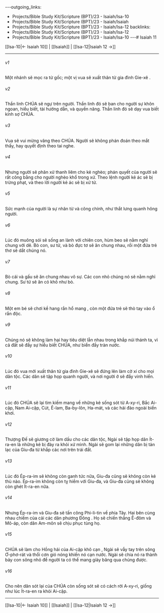 ---outgoing_links:
  - Projects/Bible Study Kit/Scripture (BPT)/23 - Isaiah/Isa-10
  - Projects/Bible Study Kit/Scripture (BPT)/23 - Isaiah/Isaiah
  - Projects/Bible Study Kit/Scripture (BPT)/23 - Isaiah/Isa-12
backlinks:
  - Projects/Bible Study Kit/Scripture (BPT)/23 - Isaiah/Isa-12
  - Projects/Bible Study Kit/Scripture (BPT)/23 - Isaiah/Isa-10
---# Isaiah 11

[[Isa-10|← Isaiah 10]] | [[Isaiah]] | [[Isa-12|Isaiah 12 →]]
***



###### v1 
Một nhánh sẽ mọc ra từ gốc; một vị vua sẽ xuất thân từ gia đình Gie-xê . 

###### v2 
Thần linh CHÚA sẽ ngự trên người. Thần linh đó sẽ ban cho người sự khôn ngoan, hiểu biết, tài hướng dẫn, và quyền năng. Thần linh đó sẽ dạy vua biết kính sợ CHÚA. 

###### v3 
Vua sẽ vui mừng vâng theo CHÚA. Người sẽ không phán đoán theo mắt thấy, hay quyết định theo tai nghe. 

###### v4 
Nhưng người sẽ phân xử thanh liêm cho kẻ nghèo; phán quyết của người sẽ rất công bằng cho người nghèo khổ trong xứ. Theo lệnh người kẻ ác sẽ bị trừng phạt, và theo lời người kẻ ác sẽ bị xử tử. 

###### v5 
Sức mạnh của người là sự nhân từ và công chính, như thắt lưng quanh hông người. 

###### v6 
Lúc đó muông sói sẽ sống an lành với chiên con, hùm beo sẽ nằm nghỉ chung với dê. Bò con, sư tử, và bò đực tơ sẽ ăn chung nhau, rồi một đứa trẻ thơ sẽ dắt chúng nó. 

###### v7 
Bò cái và gấu sẽ ăn chung nhau vô sự. Các con nhỏ chúng nó sẽ nằm nghỉ chung. Sư tử sẽ ăn cỏ khô như bò. 

###### v8 
Một em bé sẽ chơi kề hang rắn hổ mang , còn một đứa trẻ sẽ thò tay vào ổ rắn độc. 

###### v9 
Chúng nó sẽ không làm hại hay tiêu diệt lẫn nhau trong khắp núi thánh ta, vì cả đất sẽ đầy sự hiểu biết CHÚA, như biển đầy tràn nước. 

###### v10 
Lúc đó vua mới xuất thân từ gia đình Gie-xê sẽ đứng lên làm cờ xí cho mọi dân tộc. Các dân sẽ tập họp quanh người, và nơi người ở sẽ đầy vinh hiển. 

###### v11 
Lúc đó CHÚA sẽ lại tìm kiếm mang về những kẻ sống sót từ A-xy-ri, Bắc Ai-cập, Nam Ai-cập, Cút, Ê-lam, Ba-by-lôn, Ha-mát, và các hải đảo ngoài biển khơi. 

###### v12 
Thượng Đế sẽ giương cờ làm dấu cho các dân tộc, Ngài sẽ tập họp dân Ít-ra-en là những kẻ bị đày ra khỏi xứ mình. Ngài sẽ gom lại những dân bị tản lạc của Giu-đa từ khắp các nơi trên trái đất. 

###### v13 
Lúc đó Ép-ra-im sẽ không còn ganh tức nữa, Giu-đa cũng sẽ không còn kẻ thù nào. Ép-ra-im không còn tỵ hiềm với Giu-đa, và Giu-đa cũng sẽ không còn ghét Ít-ra-en nữa. 

###### v14 
Nhưng Ép-ra-im và Giu-đa sẽ tấn công Phi-li-tin về phía Tây. Hai bên cùng nhau chiếm của cải các dân phương Đông . Họ sẽ chiến thắng Ê-đôm và Mô-áp, còn dân Am-môn sẽ chịu phục tùng họ. 

###### v15 
CHÚA sẽ làm cho Hồng hải của Ai-cập khô cạn , Ngài sẽ vẫy tay trên sông Ơ-phơ-rát và thổi cơn gió nóng khiến nó cạn nước. Ngài sẽ chia nó ra thành bảy con sông nhỏ để người ta có thể mang giày băng qua chúng được. 

###### v16 
Cho nên dân sót lại của CHÚA còn sống sót sẽ có cách rời A-xy-ri, giống như lúc Ít-ra-en ra khỏi Ai-cập.

***
[[Isa-10|← Isaiah 10]] | [[Isaiah]] | [[Isa-12|Isaiah 12 →]]

